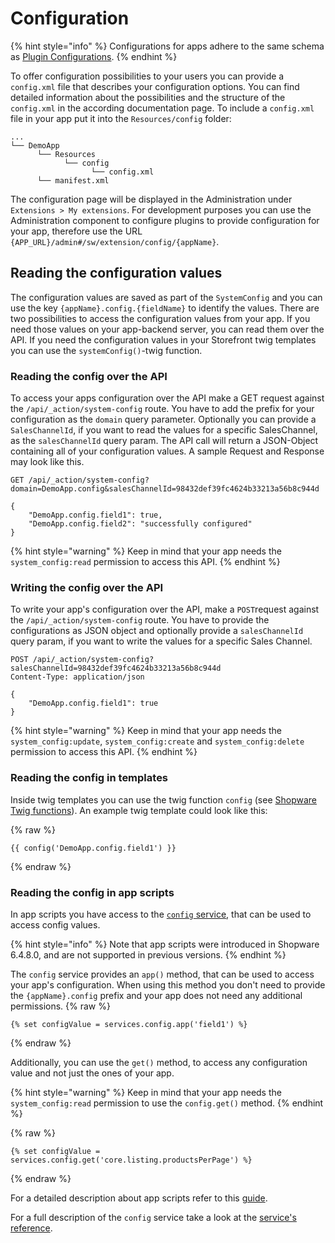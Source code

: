 # Configuration

{% hint style="info" %}
Configurations for apps adhere to the same schema as [Plugin Configurations](../plugins/plugin-fundamentals/add-plugin-configuration.md).
{% endhint %}

To offer configuration possibilities to your users you can provide a `config.xml` file that describes your configuration options. You can find detailed information about the possibilities and the structure of the `config.xml` in the according documentation page. To include a `config.xml` file in your app put it into the `Resources/config` folder:

```text
...
└── DemoApp
      └── Resources
            └── config  
                  └── config.xml
      └── manifest.xml
```

The configuration page will be displayed in the Administration under `Extensions > My extensions`.
For development purposes you can use the Administration component to configure plugins to provide configuration for your app, therefore use the URL `{APP_URL}/admin#/sw/extension/config/{appName}`.

## Reading the configuration values

The configuration values are saved as part of the `SystemConfig` and you can use the key `{appName}.config.{fieldName}` to identify the values. There are two possibilities to access the configuration values from your app. If you need those values on your app-backend server, you can read them over the API. If you need the configuration values in your Storefront twig templates you can use the `systemConfig()`-twig function.

### Reading the config over the API

To access your apps configuration over the API make a GET request against the `/api/_action/system-config` route. You have to add the prefix for your configuration as the `domain` query parameter. Optionally you can provide a `SalesChannelId`, if you want to read the values for a specific SalesChannel, as the `salesChannelId` query param. The API call will return a JSON-Object containing all of your configuration values. A sample Request and Response may look like this.

```http request
GET /api/_action/system-config?domain=DemoApp.config&salesChannelId=98432def39fc4624b33213a56b8c944d

{
    "DemoApp.config.field1": true,
    "DemoApp.config.field2": "successfully configured"
}
```

{% hint style="warning" %}
Keep in mind that your app needs the `system_config:read` permission to access this API.
{% endhint %}

### Writing the config over the API

To write your app's configuration over the API, make a `POST`request against the `/api/_action/system-config` route.
You have to provide the configurations as JSON object and optionally provide a `salesChannelId` query param, if you want to write the values for a specific Sales Channel.

```http request
POST /api/_action/system-config?salesChannelId=98432def39fc4624b33213a56b8c944d
Content-Type: application/json

{
    "DemoApp.config.field1": true
}
```

{% hint style="warning" %}
Keep in mind that your app needs the `system_config:update`, `system_config:create` and `system_config:delete` permission to access this API.
{% endhint %}

### Reading the config in templates

Inside twig templates you can use the twig function `config` (see [Shopware Twig functions](../../../resources/references/storefront-reference/twig-function-reference.md)). An example twig template could look like this:

{% raw %}

```twig
{{ config('DemoApp.config.field1') }}
```

{% endraw %}

### Reading the config in app scripts

In app scripts you have access to the [`config` service](../../../resources/references/app-reference/script-reference/miscellaneous-script-services-reference.md#SystemConfigFacade), that can be used to access config values.

{% hint style="info" %}
Note that app scripts were introduced in Shopware 6.4.8.0, and are not supported in previous versions.
{% endhint %}

The `config` service provides an `app()` method, that can be used to access your app's configuration. When using this method you don't need to provide the `{appName}.config` prefix and your app does not need any additional permissions.
{% raw %}

```twig
{% set configValue = services.config.app('field1') %}
```

{% endraw %}

Additionally, you can use the `get()` method, to access any configuration value and not just the ones of your app.

{% hint style="warning" %}
Keep in mind that your app needs the `system_config:read` permission to use the `config.get()` method.
{% endhint %}

{% raw %}

```twig
{% set configValue = services.config.get('core.listing.productsPerPage') %}
```

{% endraw %}

For a detailed description about app scripts refer to this [guide](./app-scripts/README.md).

For a full description of the `config` service take a look at the [service's reference](../../../resources/references/app-reference/script-reference/miscellaneous-script-services-reference.md#servicesconfig-shopwarecoresystemsystemconfigfacadesystemconfigfacade).
